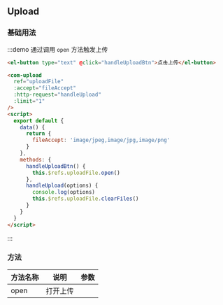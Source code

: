 ## Upload

### 基础用法

:::demo 通过调用 `open` 方法触发上传
```html
<el-button type="text" @click="handleUploadBtn">点击上传</el-button>

<com-upload
  ref="uploadFile"
  :accept="fileAccept"
  :http-request="handleUpload"
  :limit="1"
/>
<script>
  export default {
    data() {
      return {
        fileAccept: 'image/jpeg,image/jpg,image/png'
      }
    },
    methods: {
      handleUploadBtn() {
        this.$refs.uploadFile.open()
      },
      handleUpload(options) {
        console.log(options)
        this.$refs.uploadFile.clearFiles()
      }
    }
  }
</script>
```
:::

### 方法
| 方法名称 | 说明     | 参数 |
| -------- | -------- | ---- |
| open     | 打开上传 |      |

